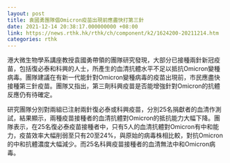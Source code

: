 ```yaml
---
layout: post
title: 袁國勇團隊倡Omicron疫苗出現前應盡快打第三針
date: 2021-12-14 20:38:17.000000000 +08:00
link: https://news.rthk.hk/rthk/ch/component/k2/1624200-20211214.htm
categories: rthk
---
```


港大微生物學系講座教授袁國勇帶領的團隊研究發現，大部分已接種兩針新冠疫苗，包括復必泰和科興的人士，所產生的血清抗體水平不足以抵抗Omicron變種病毒。團隊建議在有新一代能針對Omicron變種病毒的疫苗出現前，市民應盡快接種第三針疫苗。團隊又指出，第三劑科興疫苗是否能增強針對Omicron的抗體反應仍有待確定。 

研究團隊分別對兩組已注射兩針復必泰或科興疫苗，分別25名捐獻者的血清作測試，結果顯示，兩種疫苗接種者的血清抗體對Omicron的抵抗能力大幅下降。團隊表示，在25名復必泰疫苗接種者中，只有5人的血清抗體對Omicron有中和能力，疫苗效率大幅削弱至只有20至24%，與原始的病毒株相比較，對抗Omicron的中和抗體濃度大幅減少。而25名科興疫苗接種者的血清無法中和Omicron病毒。
